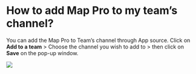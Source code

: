 # How to add Map Pro to my team’s channel?

<p class="no-margin">You can add the Map Pro to Team’s channel through App source. Click on <b>Add to a team</b> &gt; Choose the channel you wish to add to &gt; then click on <b>Save</b> on the pop-up window.</p>
<p class="no-margin"></p>
<div class="intercom-container"><img src="/assets/img/teams-pro/image_117.png"></div>

<Intercom />
<Clarity />
<GoogleAnalytics />

